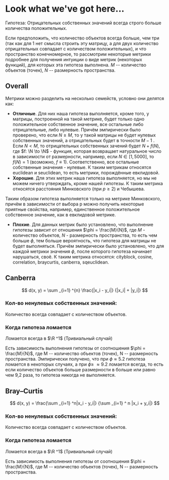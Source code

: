 # Look what we've got here...
Гипотеза: Отрицательных собственных значений всегда строго больше количества положительных.

Если предположить, что количество объектов всегда больше, чем три (так как для 1 нет смысла строить эту матрицу, а для двух количество отрицательных совпадает с количеством положительных), и что пространство конечномерное, то рассмотрим некоторые метрики подробнее для получения интуиции о виде метрик (некоторых функций), для которых эта гипотеза выполнена.
$M$ -- количество объектов (точек), $N$ -- размерность пространства. 
## Overall
Метрики можно разделить на несколько семейств, условно они делятся как:
- **Отличные**. Для них наша гипотеза выполняется, кроме того, у матрицы, построенной на такой метрике, будет только одно положительное собственное значение, все остальные либо отрицательные, либо нулевые. Причём эмпирически было проверено, что если $N \ge M$, то у такой матрицы не будет нулевых собственных значений, а отрицательных будет в точности $M - 1$ . Если $N < M$, то отрицательных собственных зачений будет $N + f(N)$, где $f: \N \to \N$ - функция, которая возвращает натуральное число в зависимости от размерности, например, если $N \in [1, 5000]$, то $f(N) = 1$ (возможно, $f \equiv 1$). Соответственно, все остальные собственные значения - нулевые. К таким метрикам относятся euclidean и seuclidean, то есть метрики, порождённые евклидовой.
- **Хорошие**. Для этих метрик наша гипотеза выполняется, но мы не можем ничего утверждать, кроме нашей гипотезы. К таким метрика относятся расстояния Минковского (при $p \ge 2$) и Чебышева. 

Таким образом гипотеза выполняется только на метрике Минковского, причём в зависимости от выбора p можно получить некоторые приятные свойства, например, единственное положительное собственное значение, как в евклидовой метрике.
- **Плохие**. Для данных метрик было установлено, что выполнение гипотезы зависит от отношения $\phi = \frac{M}{N}$, где $M$ - количество объектов, $N$ - размерность пространства, то есть чем больше $\phi$, тем больше вероятность, что гипотеза для матрицы не будет выполняться. Причём эмпирически было установлено, что для каждой метрики значения $\phi$, после которого гипотеза начинает нарушаться, своё. К таким метрика относятся: cityblock, cosine, correlation, braycurtis, canberra, sqeuclidean.
## Canberra
$$
d(x, y) = \sum _{i=1} ^{n} \frac{|x_i - y_i|} {|x_i| + |y_i|}
$$
### Кол-во ненулевых собственных значений:
Количество всегда совпадает с количеством объектов.
### Когда гипотеза ломается
Ломается всегда в $\R ^1$ (Тривиальный случай)

Есть зависимость выполнения гипотезы от соотношения $\phi = \frac{M}{N}$, где M -- количество объектов (точек), N -- размерность пространства. Эмпирически получено, что при $\phi \approx 5.2$ гипотеза ломается в некоторых случаях, а при $\phi \ge \ \approx 9.2$ ломается всегда, то есть если количество объектов больше размерности в больше или равно чем 9,2 раза, то гипотеза никогда не выполняется.

## Bray–Curtis
$$
d(x, y) = \frac{\sum _{i=1} ^n|x_i - y_i|} {\sum _{i=1} ^ n |x_i + y_i|}
$$
### Кол-во ненулевых собственных значений:
Количество всегда совпадает с количеством объектов.
### Когда гипотеза ломается
Ломается всегда в $\R ^1$ (Тривиальный случай)

Есть зависимость выполнения гипотезы от соотношения $\phi = \frac{M}{N}$, где M -- количество объектов (точек), N -- размерность пространства. 

